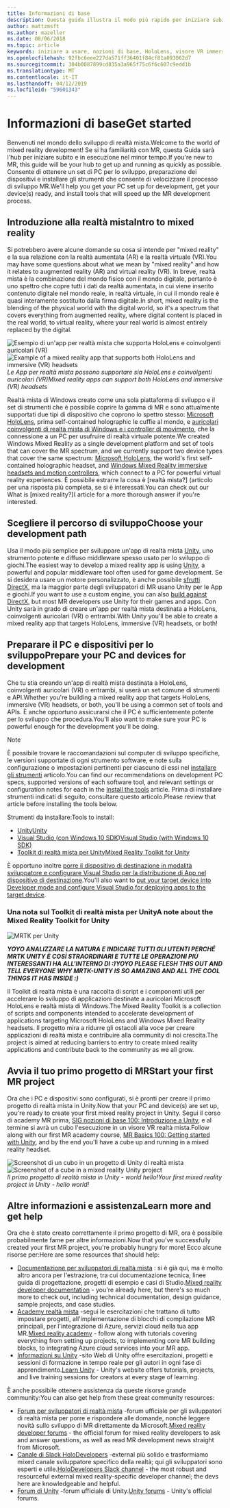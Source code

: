 ```yaml
---
title: Informazioni di base
description: Questa guida illustra il modo più rapido per iniziare subito con lo sviluppo della realtà mista.
author: mattzmsft
ms.author: mazeller
ms.date: 08/06/2018
ms.topic: article
keywords: iniziare a usare, nozioni di base, HoloLens, visore VR immersivi, ar, vr, unity, visual studio, Guida introduttiva, come
ms.openlocfilehash: 92fbc6eee227da571ff36401f84cf81a093062d7
ms.sourcegitcommit: 384b0087899cd835a3a965f75c6f6c607c9edd1b
ms.translationtype: MT
ms.contentlocale: it-IT
ms.lasthandoff: 04/12/2019
ms.locfileid: "59601343"
---
```

# <a name="get-started"></a><span data-ttu-id="8788e-104">Informazioni di base</span><span class="sxs-lookup"><span data-stu-id="8788e-104">Get started</span></span>

<span data-ttu-id="8788e-105">Benvenuti nel mondo dello sviluppo di realtà mista.</span><span class="sxs-lookup"><span data-stu-id="8788e-105">Welcome to the world of mixed reality development!</span></span> <span data-ttu-id="8788e-106">Se si ha familiarità con MR, questa Guida sarà l'hub per iniziare subito e in esecuzione nel minor tempo.</span><span class="sxs-lookup"><span data-stu-id="8788e-106">If you're new to MR, this guide will be your hub to get up and running as quickly as possible.</span></span> <span data-ttu-id="8788e-107">Consente di ottenere un set di PC per lo sviluppo, preparazione dei dispositivi e installare gli strumenti che consente di velocizzare il processo di sviluppo MR.</span><span class="sxs-lookup"><span data-stu-id="8788e-107">We'll help you get your PC set up for development, get your device(s) ready, and install tools that will speed up the MR development process.</span></span> 

## <a name="intro-to-mixed-reality"></a><span data-ttu-id="8788e-108">Introduzione alla realtà mista</span><span class="sxs-lookup"><span data-stu-id="8788e-108">Intro to mixed reality</span></span>

<span data-ttu-id="8788e-109">Si potrebbero avere alcune domande su cosa si intende per "mixed reality" e la sua relazione con la realtà aumentata (AR) e la realtà virtuale (VR).</span><span class="sxs-lookup"><span data-stu-id="8788e-109">You may have some questions about what we mean by "mixed reality" and how it relates to augmented reality (AR) and virtual reality (VR).</span></span> <span data-ttu-id="8788e-110">In breve, realtà mista è la combinazione del mondo fisico con il mondo digitale, pertanto è uno spettro che copre tutti i dati da realtà aumentata, in cui viene inserito contenuto digitale nel mondo reale, in realtà virtuale, in cui il mondo reale è quasi interamente sostituito dalla firma digitale.</span><span class="sxs-lookup"><span data-stu-id="8788e-110">In short, mixed reality is the blending of the physical world with the digital world, so it's a spectrum that covers everything from augmented reality, where digital content is placed in the real world, to virtual reality, where your real world is almost entirely replaced by the digital.</span></span> 

<span data-ttu-id="8788e-111">![Esempio di un'app per realtà mista che supporta HoloLens e coinvolgenti auricolari (VR)](images/mr-island.png)</span><span class="sxs-lookup"><span data-stu-id="8788e-111">![Example of a mixed reality app that supports both HoloLens and immersive (VR) headsets](images/mr-island.png)</span></span><br>
<span data-ttu-id="8788e-112">*Le App per realtà mista possono supportare sia HoloLens e coinvolgenti auricolari (VR)*</span><span class="sxs-lookup"><span data-stu-id="8788e-112">*Mixed reality apps can support both HoloLens and immersive (VR) headsets*</span></span>

<span data-ttu-id="8788e-113">Realtà mista di Windows creato come una sola piattaforma di sviluppo e il set di strumenti che è possibile coprire la gamma di MR e sono attualmente supportati due tipi di dispositivo che coprono lo spettro stesso: [Microsoft HoloLens](https://www.microsoft.com/hololens), prima self-contained holographic le cuffie al mondo, e [auricolari coinvolgenti di realtà mista di Windows e i controller di movimento](https://www.microsoft.com/windows/windows-mixed-reality), che la connessione a un PC per usufruire di realtà virtuale potente.</span><span class="sxs-lookup"><span data-stu-id="8788e-113">We created Windows Mixed Reality as a single development platform and set of tools that can cover the MR spectrum, and we currently support two device types that cover the same spectrum: [Microsoft HoloLens](https://www.microsoft.com/hololens), the world's first self-contained holographic headset, and [Windows Mixed Reality immersive headsets and motion controllers](https://www.microsoft.com/windows/windows-mixed-reality), which connect to a PC for powerful virtual reality experiences.</span></span> <span data-ttu-id="8788e-114">È possibile estrarre la cosa è [realtà mista?] (articolo per una risposta più completa, se si è interessati.</span><span class="sxs-lookup"><span data-stu-id="8788e-114">You can check out our What is [mixed reality?]( article for a more thorough answer if you're interested.</span></span>

## <a name="choose-your-development-path"></a><span data-ttu-id="8788e-115">Scegliere il percorso di sviluppo</span><span class="sxs-lookup"><span data-stu-id="8788e-115">Choose your development path</span></span>

<span data-ttu-id="8788e-116">Usa il modo più semplice per sviluppare un'app di realtà mista [Unity](https://unity3d.com), uno strumento potente e diffuso middleware spesso usato per lo sviluppo di giochi.</span><span class="sxs-lookup"><span data-stu-id="8788e-116">The easiest way to develop a mixed reality app is using [Unity](https://unity3d.com), a powerful and popular middleware tool often used for game development.</span></span> <span data-ttu-id="8788e-117">Se si desidera usare un motore personalizzato, è anche possibile [sfrutti DirectX](directx-development-overview.md), ma la maggior parte degli sviluppatori di MR usano Unity per le App e giochi.</span><span class="sxs-lookup"><span data-stu-id="8788e-117">If you want to use a custom engine, you can also [build against DirectX](directx-development-overview.md), but most MR developers use Unity for their games and apps.</span></span> <span data-ttu-id="8788e-118">Con Unity sarà in grado di creare un'app per realtà mista destinata a HoloLens, coinvolgenti auricolari (VR) o entrambi.</span><span class="sxs-lookup"><span data-stu-id="8788e-118">With Unity you'll be able to create a mixed reality app that targets HoloLens, immersive (VR) headsets, or both!</span></span>

## <a name="prepare-your-pc-and-devices-for-development"></a><span data-ttu-id="8788e-119">Preparare il PC e dispositivi per lo sviluppo</span><span class="sxs-lookup"><span data-stu-id="8788e-119">Prepare your PC and devices for development</span></span>

<span data-ttu-id="8788e-120">Che tu stia creando un'app di realtà mista destinata a HoloLens, coinvolgenti auricolari (VR) o entrambi, si userà un set comune di strumenti e API.</span><span class="sxs-lookup"><span data-stu-id="8788e-120">Whether you're building a mixed reality app that targets HoloLens, immersive (VR) headsets, or both, you'll be using a common set of tools and APIs.</span></span> <span data-ttu-id="8788e-121">È anche opportuno assicurarsi che il PC è sufficientemente potente per lo sviluppo che procedura.</span><span class="sxs-lookup"><span data-stu-id="8788e-121">You'll also want to make sure your PC is powerful enough for the development you'll be doing.</span></span> 

>[!NOTE]
><span data-ttu-id="8788e-122">È possibile trovare le raccomandazioni sul computer di sviluppo specifiche, le versioni supportate di ogni strumento software, e note sulla configurazione o impostazioni pertinenti per ciascuno di essi nel [installare gli strumenti](install-the-tools.md) articolo.</span><span class="sxs-lookup"><span data-stu-id="8788e-122">You can find our recommendations on development PC specs, supported versions of each software tool, and relevant settings or configuration notes for each in the [Install the tools](install-the-tools.md) article.</span></span> <span data-ttu-id="8788e-123">Prima di installare strumenti indicati di seguito, consultare questo articolo.</span><span class="sxs-lookup"><span data-stu-id="8788e-123">Please review that article before installing the tools below.</span></span>

<span data-ttu-id="8788e-124">Strumenti da installare:</span><span class="sxs-lookup"><span data-stu-id="8788e-124">Tools to install:</span></span>
* [<span data-ttu-id="8788e-125">Unity</span><span class="sxs-lookup"><span data-stu-id="8788e-125">Unity</span></span>](https://store.unity.com/download)
* [<span data-ttu-id="8788e-126">Visual Studio (con Windows 10 SDK)</span><span class="sxs-lookup"><span data-stu-id="8788e-126">Visual Studio (with Windows 10 SDK)</span></span>](https://developer.microsoft.com/windows/downloads)
* [<span data-ttu-id="8788e-127">Toolkit di realtà mista per Unity</span><span class="sxs-lookup"><span data-stu-id="8788e-127">Mixed Reality Toolkit for Unity</span></span>](https://github.com/Microsoft/MixedRealityToolkit-Unity/blob/htk_release/GettingStarted.md)

<span data-ttu-id="8788e-128">È opportuno inoltre [porre il dispositivo di destinazione in modalità sviluppatore e configurare Visual Studio per la distribuzione di App nel dispositivo di destinazione](using-visual-studio.md).</span><span class="sxs-lookup"><span data-stu-id="8788e-128">You'll also want to [put your target device into Developer mode and configure Visual Studio for deploying apps to the target device](using-visual-studio.md).</span></span>

### <a name="a-note-about-the-mixed-reality-toolkit-for-unity"></a><span data-ttu-id="8788e-129">Una nota sul Toolkit di realtà mista per Unity</span><span class="sxs-lookup"><span data-stu-id="8788e-129">A note about the Mixed Reality Toolkit for Unity</span></span>

![MRTK per Unity](images/mrtkandunity.png)<br>

<span data-ttu-id="8788e-131">***YOYO ANALIZZARE LA NATURA E INDICARE TUTTI GLI UTENTI PERCHÉ MRTK UNITY È COSÌ STRAORDINARI E TUTTE LE OPERAZIONI PIÙ INTERESSANTI HA ALL'INTERNO DI :)***</span><span class="sxs-lookup"><span data-stu-id="8788e-131">***YOYO PLEASE FLESH THIS OUT AND TELL EVERYONE WHY MRTK-UNITY IS SO AMAZING AND ALL THE COOL THINGS IT HAS INSIDE :)***</span></span>

<span data-ttu-id="8788e-132">Il Toolkit di realtà mista è una raccolta di script e i componenti utili per accelerare lo sviluppo di applicazioni destinate a auricolari Microsoft HoloLens e realtà mista di Windows.</span><span class="sxs-lookup"><span data-stu-id="8788e-132">The Mixed Reality Toolkit is a collection of scripts and components intended to accelerate development of applications targeting Microsoft HoloLens and Windows Mixed Reality headsets.</span></span> <span data-ttu-id="8788e-133">Il progetto mira a ridurre gli ostacoli alla voce per creare applicazioni di realtà mista e contribuire alla community di noi crescita.</span><span class="sxs-lookup"><span data-stu-id="8788e-133">The project is aimed at reducing barriers to entry to create mixed reality applications and contribute back to the community as we all grow.</span></span>

## <a name="start-your-first-mr-project"></a><span data-ttu-id="8788e-134">Avvia il tuo primo progetto di MR</span><span class="sxs-lookup"><span data-stu-id="8788e-134">Start your first MR project</span></span>

<span data-ttu-id="8788e-135">Ora che i PC e dispositivi sono configurati, si è pronti per creare il primo progetto di realtà mista in Unity.</span><span class="sxs-lookup"><span data-stu-id="8788e-135">Now that your PC and device(s) are set up, you're ready to create your first mixed reality project in Unity.</span></span> <span data-ttu-id="8788e-136">Segui il corso di academy MR prima, [SIG nozioni di base 100: Introduzione a Unity](holograms-100.md), e al termine si avrà un cubo l'esecuzione in un visore VR realtà mista.</span><span class="sxs-lookup"><span data-stu-id="8788e-136">Follow along with our first MR academy course, [MR Basics 100: Getting started with Unity](holograms-100.md), and by the end you'll have a cube up and running in a mixed reality headset.</span></span>

<span data-ttu-id="8788e-137">![Screenshot di un cubo in un progetto di Unity di realtà mista](images/mr-cube.PNG)</span><span class="sxs-lookup"><span data-stu-id="8788e-137">![Screenshot of a cube in a mixed reality Unity project](images/mr-cube.PNG)</span></span><br>
<span data-ttu-id="8788e-138">*Il primo progetto di realtà mista in Unity - world hello!*</span><span class="sxs-lookup"><span data-stu-id="8788e-138">*Your first mixed reality project in Unity - hello world!*</span></span>

## <a name="learn-more-and-get-help"></a><span data-ttu-id="8788e-139">Altre informazioni e assistenza</span><span class="sxs-lookup"><span data-stu-id="8788e-139">Learn more and get help</span></span>

<span data-ttu-id="8788e-140">Ora che è stato creato correttamente il primo progetto di MR, ora è possibile probabilmente fame per altre informazioni.</span><span class="sxs-lookup"><span data-stu-id="8788e-140">Now that you've successfully created your first MR project, you're probably hungry for more!</span></span> <span data-ttu-id="8788e-141">Ecco alcune risorse per:</span><span class="sxs-lookup"><span data-stu-id="8788e-141">Here are some resources that should help:</span></span>
* <span data-ttu-id="8788e-142">[Documentazione per sviluppatori di realtà mista](mixed-reality.md) : si è già qui, ma è molto altro ancora per l'estrazione, tra cui documentazione tecnica, linee guida di progettazione, progetti di esempio e casi di Studio.</span><span class="sxs-lookup"><span data-stu-id="8788e-142">[Mixed reality developer documentation](mixed-reality.md) - you're already here, but there's so much more to check out, including technical documentation, design guidance, sample projects, and case studies.</span></span>
* <span data-ttu-id="8788e-143">[Academy realtà mista](academy.md) -segui le esercitazioni che trattano di tutto impostare progetti, all'implementazione di blocchi di compilazione MR principali, per l'integrazione di Azure, servizi cloud nella tua app MR.</span><span class="sxs-lookup"><span data-stu-id="8788e-143">[Mixed reality academy](academy.md) - follow along with tutorials covering everything from setting up projects, to implementing core MR building blocks, to integrating Azure cloud services into your MR app.</span></span>
* <span data-ttu-id="8788e-144">[Informazioni su Unity](https://unity3d.com/learn) -sito Web di Unity offre esercitazioni, progetti e sessioni di formazione in tempo reale per gli autori in ogni fase di apprendimento.</span><span class="sxs-lookup"><span data-stu-id="8788e-144">[Learn Unity](https://unity3d.com/learn) - Unity's website offers tutorials, projects, and live training sessions for creators at every stage of learning.</span></span>

<span data-ttu-id="8788e-145">È anche possibile ottenere assistenza da queste risorse grande community:</span><span class="sxs-lookup"><span data-stu-id="8788e-145">You can also get help from these great community resources:</span></span>
* <span data-ttu-id="8788e-146">[Forum per sviluppatori di realtà mista](https://forums.hololens.com/) -forum ufficiale per gli sviluppatori di realtà mista per porre e rispondere alle domande, nonché leggere novità sullo sviluppo di MR direttamente da Microsoft.</span><span class="sxs-lookup"><span data-stu-id="8788e-146">[Mixed reality developer forums](https://forums.hololens.com/) - the official forum for mixed reality developers to ask and answer questions, as well as read MR development news straight from Microsoft.</span></span>
* <span data-ttu-id="8788e-147">[Canale di Slack HoloDevelopers](https://holodevelopersslack.azurewebsites.net/) -external più solido e trasformiamo mixed canale sviluppatore specifico della realtà; qui gli sviluppatori sono esperti e utile.</span><span class="sxs-lookup"><span data-stu-id="8788e-147">[HoloDevelopers Slack channel](https://holodevelopersslack.azurewebsites.net/) - the most robust and resourceful external mixed reality-specific developer channel; the devs here are knowledgeable and helpful.</span></span>
* <span data-ttu-id="8788e-148">[Forum di Unity](https://forum.unity3d.com/) -forum ufficiale di Unity.</span><span class="sxs-lookup"><span data-stu-id="8788e-148">[Unity forums](https://forum.unity3d.com/) - Unity's official forums.</span></span>
